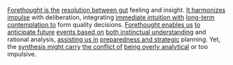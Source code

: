 
[Forethought is the](2/1/3/3/3/.Forethought) [resolution between gut](2/1/3/3/1/.Gut%20Feeling) feeling and insight. [It harmonizes impulse](1/1/3/2/1/2/3/2/.Impulse) with deliberation, integrating [immediate intuition with](2/1/3/3/.Intuition) [long-term contemplation to](2/2/1/2/3/2/.Long-term) form quality decisions. [Forethought enables us](2/1/3/3/3/.Forethought) [to anticipate future](1/2/2/2/3/.Prediction) [events based on](1/2/2/3/3/1/.Event) [both instinctual understanding](2/1/3/3/.Intuition) and rational analysis, [assisting us in](3/1/3/3/1/2/1/2/.Services) [preparedness and strategic](3/1/3/1/3/3/3/.Contingency%20Planning) planning. Yet, the [synthesis might carry](1/3/1/2/3/2/1/1/2/2/1/.Synthesis) [the conflict of](3/3/2/2/1/3/1/.Conflict) [being overly analytical](2/1/1/3/3/2/2/.Analyzing) or too impulsive.

